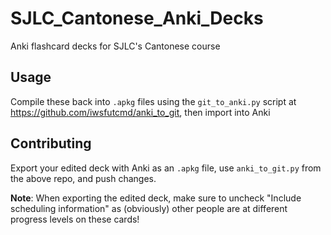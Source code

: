 # SJLC_Cantonese_Anki_Decks
Anki flashcard decks for SJLC's Cantonese course

## Usage

Compile these back into `.apkg` files using the `git_to_anki.py` script at https://github.com/iwsfutcmd/anki_to_git, then import into Anki

## Contributing

Export your edited deck with Anki as an `.apkg` file, use `anki_to_git.py` from the above repo, and push changes.

**Note**: When exporting the edited deck, make sure to uncheck "Include scheduling information" as (obviously) other people are at different progress levels on these cards!
